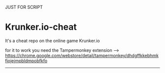 JUST FOR SCRIPT

# Krunker.io-cheat
It's a cheat repo on the online game Krunker.io

for it to work you need the Tampermonkey extension
--> https://chrome.google.com/webstore/detail/tampermonkey/dhdgffkkebhmkfjojejmpbldmpobfkfo

------------------------------------------------------------------------------------------------------------------------------------------------------------------------------------------------------------------------------------------------------------------------------------
